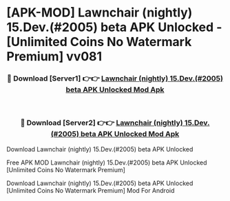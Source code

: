 # [APK-MOD] Lawnchair (nightly) 15.Dev.(#2005) beta APK Unlocked - [Unlimited Coins No Watermark Premium] vv081



<div align="center">
<h3>🔴 Download [Server1] 👉👉 <a href="https://momento.my/?title=Lawnchair_(nightly)_15.Dev.(#2005)_beta_APK_Unlocked">Lawnchair (nightly) 15.Dev.(#2005) beta APK Unlocked Mod Apk</a></h3><br>

<h3>🔴 Download [Server2] 👉👉 <a href="https://momento.my/?title=Lawnchair_(nightly)_15.Dev.(#2005)_beta_APK_Unlocked">Lawnchair (nightly) 15.Dev.(#2005) beta APK Unlocked Mod Apk</a></h3>
</div>



Download Lawnchair (nightly) 15.Dev.(#2005) beta APK Unlocked 

Free APK MOD Lawnchair (nightly) 15.Dev.(#2005) beta APK Unlocked [Unlimited Coins No Watermark Premium]

Download Lawnchair (nightly) 15.Dev.(#2005) beta APK Unlocked [Unlimited Coins No Watermark Premium] Mod For Android
